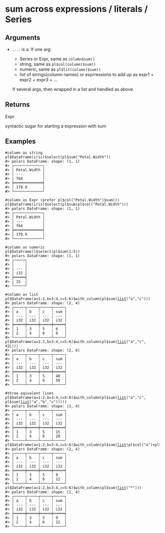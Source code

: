 # sum across expressions / literals / Series

## Arguments

- `...`: is a: If one arg:
    
     * Series or Expr, same as `column$sum()`
     * string, same as `pl$col(column)$sum()`
     * numeric, same as `pl$lit(column)$sum()`
     * list of strings(column names) or exprressions to add up as expr1 + expr2 + expr3 + ...
    
    If several args, then wrapped in a list and handled as above.

## Returns

Expr

syntactic sugar for starting a expression with sum

## Examples

<pre class='r-example'><code><span class='r-in'><span><span class='co'>#column as string</span></span></span>
<span class='r-in'><span><span class='va'>pl</span><span class='op'>$</span><span class='fu'>DataFrame</span><span class='op'>(</span><span class='va'>iris</span><span class='op'>)</span><span class='op'>$</span><span class='fu'>select</span><span class='op'>(</span><span class='va'>pl</span><span class='op'>$</span><span class='fu'>sum</span><span class='op'>(</span><span class='st'>"Petal.Width"</span><span class='op'>)</span><span class='op'>)</span></span></span>
<span class='r-out co'><span class='r-pr'>#&gt;</span> polars DataFrame: shape: (1, 1)</span>
<span class='r-out co'><span class='r-pr'>#&gt;</span> ┌─────────────┐</span>
<span class='r-out co'><span class='r-pr'>#&gt;</span> │ Petal.Width │</span>
<span class='r-out co'><span class='r-pr'>#&gt;</span> │ ---         │</span>
<span class='r-out co'><span class='r-pr'>#&gt;</span> │ f64         │</span>
<span class='r-out co'><span class='r-pr'>#&gt;</span> ╞═════════════╡</span>
<span class='r-out co'><span class='r-pr'>#&gt;</span> │ 179.9       │</span>
<span class='r-out co'><span class='r-pr'>#&gt;</span> └─────────────┘</span>
<span class='r-in'><span></span></span>
<span class='r-in'><span><span class='co'>#column as Expr (prefer pl$col("Petal.Width")$sum())</span></span></span>
<span class='r-in'><span><span class='va'>pl</span><span class='op'>$</span><span class='fu'>DataFrame</span><span class='op'>(</span><span class='va'>iris</span><span class='op'>)</span><span class='op'>$</span><span class='fu'>select</span><span class='op'>(</span><span class='va'>pl</span><span class='op'>$</span><span class='fu'>sum</span><span class='op'>(</span><span class='va'>pl</span><span class='op'>$</span><span class='fu'>col</span><span class='op'>(</span><span class='st'>"Petal.Width"</span><span class='op'>)</span><span class='op'>)</span><span class='op'>)</span></span></span>
<span class='r-out co'><span class='r-pr'>#&gt;</span> polars DataFrame: shape: (1, 1)</span>
<span class='r-out co'><span class='r-pr'>#&gt;</span> ┌─────────────┐</span>
<span class='r-out co'><span class='r-pr'>#&gt;</span> │ Petal.Width │</span>
<span class='r-out co'><span class='r-pr'>#&gt;</span> │ ---         │</span>
<span class='r-out co'><span class='r-pr'>#&gt;</span> │ f64         │</span>
<span class='r-out co'><span class='r-pr'>#&gt;</span> ╞═════════════╡</span>
<span class='r-out co'><span class='r-pr'>#&gt;</span> │ 179.9       │</span>
<span class='r-out co'><span class='r-pr'>#&gt;</span> └─────────────┘</span>
<span class='r-in'><span></span></span>
<span class='r-in'><span><span class='co'>#column as numeric</span></span></span>
<span class='r-in'><span><span class='va'>pl</span><span class='op'>$</span><span class='fu'>DataFrame</span><span class='op'>(</span><span class='op'>)</span><span class='op'>$</span><span class='fu'>select</span><span class='op'>(</span><span class='va'>pl</span><span class='op'>$</span><span class='fu'>sum</span><span class='op'>(</span><span class='fl'>1</span><span class='op'>:</span><span class='fl'>5</span><span class='op'>)</span><span class='op'>)</span></span></span>
<span class='r-out co'><span class='r-pr'>#&gt;</span> polars DataFrame: shape: (1, 1)</span>
<span class='r-out co'><span class='r-pr'>#&gt;</span> ┌─────┐</span>
<span class='r-out co'><span class='r-pr'>#&gt;</span> │     │</span>
<span class='r-out co'><span class='r-pr'>#&gt;</span> │ --- │</span>
<span class='r-out co'><span class='r-pr'>#&gt;</span> │ i32 │</span>
<span class='r-out co'><span class='r-pr'>#&gt;</span> ╞═════╡</span>
<span class='r-out co'><span class='r-pr'>#&gt;</span> │ 15  │</span>
<span class='r-out co'><span class='r-pr'>#&gt;</span> └─────┘</span>
<span class='r-in'><span></span></span>
<span class='r-in'><span><span class='co'>#column as list</span></span></span>
<span class='r-in'><span><span class='va'>pl</span><span class='op'>$</span><span class='fu'>DataFrame</span><span class='op'>(</span>a<span class='op'>=</span><span class='fl'>1</span><span class='op'>:</span><span class='fl'>2</span>,b<span class='op'>=</span><span class='fl'>3</span><span class='op'>:</span><span class='fl'>4</span>,c<span class='op'>=</span><span class='fl'>5</span><span class='op'>:</span><span class='fl'>6</span><span class='op'>)</span><span class='op'>$</span><span class='fu'>with_column</span><span class='op'>(</span><span class='va'>pl</span><span class='op'>$</span><span class='fu'>sum</span><span class='op'>(</span><span class='fu'><a href='https://rdrr.io/r/base/list.html'>list</a></span><span class='op'>(</span><span class='st'>"a"</span>,<span class='st'>"c"</span><span class='op'>)</span><span class='op'>)</span><span class='op'>)</span></span></span>
<span class='r-out co'><span class='r-pr'>#&gt;</span> polars DataFrame: shape: (2, 4)</span>
<span class='r-out co'><span class='r-pr'>#&gt;</span> ┌─────┬─────┬─────┬─────┐</span>
<span class='r-out co'><span class='r-pr'>#&gt;</span> │ a   ┆ b   ┆ c   ┆ sum │</span>
<span class='r-out co'><span class='r-pr'>#&gt;</span> │ --- ┆ --- ┆ --- ┆ --- │</span>
<span class='r-out co'><span class='r-pr'>#&gt;</span> │ i32 ┆ i32 ┆ i32 ┆ i32 │</span>
<span class='r-out co'><span class='r-pr'>#&gt;</span> ╞═════╪═════╪═════╪═════╡</span>
<span class='r-out co'><span class='r-pr'>#&gt;</span> │ 1   ┆ 3   ┆ 5   ┆ 6   │</span>
<span class='r-out co'><span class='r-pr'>#&gt;</span> │ 2   ┆ 4   ┆ 6   ┆ 8   │</span>
<span class='r-out co'><span class='r-pr'>#&gt;</span> └─────┴─────┴─────┴─────┘</span>
<span class='r-in'><span><span class='va'>pl</span><span class='op'>$</span><span class='fu'>DataFrame</span><span class='op'>(</span>a<span class='op'>=</span><span class='fl'>1</span><span class='op'>:</span><span class='fl'>2</span>,b<span class='op'>=</span><span class='fl'>3</span><span class='op'>:</span><span class='fl'>4</span>,c<span class='op'>=</span><span class='fl'>5</span><span class='op'>:</span><span class='fl'>6</span><span class='op'>)</span><span class='op'>$</span><span class='fu'>with_column</span><span class='op'>(</span><span class='va'>pl</span><span class='op'>$</span><span class='fu'>sum</span><span class='op'>(</span><span class='fu'><a href='https://rdrr.io/r/base/list.html'>list</a></span><span class='op'>(</span><span class='st'>"a"</span>,<span class='st'>"c"</span>, <span class='fl'>42L</span><span class='op'>)</span><span class='op'>)</span><span class='op'>)</span></span></span>
<span class='r-out co'><span class='r-pr'>#&gt;</span> polars DataFrame: shape: (2, 4)</span>
<span class='r-out co'><span class='r-pr'>#&gt;</span> ┌─────┬─────┬─────┬─────┐</span>
<span class='r-out co'><span class='r-pr'>#&gt;</span> │ a   ┆ b   ┆ c   ┆ sum │</span>
<span class='r-out co'><span class='r-pr'>#&gt;</span> │ --- ┆ --- ┆ --- ┆ --- │</span>
<span class='r-out co'><span class='r-pr'>#&gt;</span> │ i32 ┆ i32 ┆ i32 ┆ i32 │</span>
<span class='r-out co'><span class='r-pr'>#&gt;</span> ╞═════╪═════╪═════╪═════╡</span>
<span class='r-out co'><span class='r-pr'>#&gt;</span> │ 1   ┆ 3   ┆ 5   ┆ 48  │</span>
<span class='r-out co'><span class='r-pr'>#&gt;</span> │ 2   ┆ 4   ┆ 6   ┆ 50  │</span>
<span class='r-out co'><span class='r-pr'>#&gt;</span> └─────┴─────┴─────┴─────┘</span>
<span class='r-in'><span></span></span>
<span class='r-in'><span><span class='co'>#three eqivalent lines</span></span></span>
<span class='r-in'><span><span class='va'>pl</span><span class='op'>$</span><span class='fu'>DataFrame</span><span class='op'>(</span>a<span class='op'>=</span><span class='fl'>1</span><span class='op'>:</span><span class='fl'>2</span>,b<span class='op'>=</span><span class='fl'>3</span><span class='op'>:</span><span class='fl'>4</span>,c<span class='op'>=</span><span class='fl'>5</span><span class='op'>:</span><span class='fl'>6</span><span class='op'>)</span><span class='op'>$</span><span class='fu'>with_column</span><span class='op'>(</span><span class='va'>pl</span><span class='op'>$</span><span class='fu'>sum</span><span class='op'>(</span><span class='fu'><a href='https://rdrr.io/r/base/list.html'>list</a></span><span class='op'>(</span><span class='st'>"a"</span>,<span class='st'>"c"</span>, <span class='va'>pl</span><span class='op'>$</span><span class='fu'>sum</span><span class='op'>(</span><span class='fu'><a href='https://rdrr.io/r/base/list.html'>list</a></span><span class='op'>(</span><span class='st'>"a"</span>,<span class='st'>"b"</span>,<span class='st'>"c"</span><span class='op'>)</span><span class='op'>)</span><span class='op'>)</span><span class='op'>)</span><span class='op'>)</span></span></span>
<span class='r-out co'><span class='r-pr'>#&gt;</span> polars DataFrame: shape: (2, 4)</span>
<span class='r-out co'><span class='r-pr'>#&gt;</span> ┌─────┬─────┬─────┬─────┐</span>
<span class='r-out co'><span class='r-pr'>#&gt;</span> │ a   ┆ b   ┆ c   ┆ sum │</span>
<span class='r-out co'><span class='r-pr'>#&gt;</span> │ --- ┆ --- ┆ --- ┆ --- │</span>
<span class='r-out co'><span class='r-pr'>#&gt;</span> │ i32 ┆ i32 ┆ i32 ┆ i32 │</span>
<span class='r-out co'><span class='r-pr'>#&gt;</span> ╞═════╪═════╪═════╪═════╡</span>
<span class='r-out co'><span class='r-pr'>#&gt;</span> │ 1   ┆ 3   ┆ 5   ┆ 15  │</span>
<span class='r-out co'><span class='r-pr'>#&gt;</span> │ 2   ┆ 4   ┆ 6   ┆ 20  │</span>
<span class='r-out co'><span class='r-pr'>#&gt;</span> └─────┴─────┴─────┴─────┘</span>
<span class='r-in'><span><span class='va'>pl</span><span class='op'>$</span><span class='fu'>DataFrame</span><span class='op'>(</span>a<span class='op'>=</span><span class='fl'>1</span><span class='op'>:</span><span class='fl'>2</span>,b<span class='op'>=</span><span class='fl'>3</span><span class='op'>:</span><span class='fl'>4</span>,c<span class='op'>=</span><span class='fl'>5</span><span class='op'>:</span><span class='fl'>6</span><span class='op'>)</span><span class='op'>$</span><span class='fu'>with_column</span><span class='op'>(</span><span class='va'>pl</span><span class='op'>$</span><span class='fu'>sum</span><span class='op'>(</span><span class='fu'><a href='https://rdrr.io/r/base/list.html'>list</a></span><span class='op'>(</span><span class='va'>pl</span><span class='op'>$</span><span class='fu'>col</span><span class='op'>(</span><span class='st'>"a"</span><span class='op'>)</span><span class='op'>+</span><span class='va'>pl</span><span class='op'>$</span><span class='fu'>col</span><span class='op'>(</span><span class='st'>"b"</span><span class='op'>)</span>,<span class='st'>"c"</span><span class='op'>)</span><span class='op'>)</span><span class='op'>)</span></span></span>
<span class='r-out co'><span class='r-pr'>#&gt;</span> polars DataFrame: shape: (2, 4)</span>
<span class='r-out co'><span class='r-pr'>#&gt;</span> ┌─────┬─────┬─────┬─────┐</span>
<span class='r-out co'><span class='r-pr'>#&gt;</span> │ a   ┆ b   ┆ c   ┆ sum │</span>
<span class='r-out co'><span class='r-pr'>#&gt;</span> │ --- ┆ --- ┆ --- ┆ --- │</span>
<span class='r-out co'><span class='r-pr'>#&gt;</span> │ i32 ┆ i32 ┆ i32 ┆ i32 │</span>
<span class='r-out co'><span class='r-pr'>#&gt;</span> ╞═════╪═════╪═════╪═════╡</span>
<span class='r-out co'><span class='r-pr'>#&gt;</span> │ 1   ┆ 3   ┆ 5   ┆ 9   │</span>
<span class='r-out co'><span class='r-pr'>#&gt;</span> │ 2   ┆ 4   ┆ 6   ┆ 12  │</span>
<span class='r-out co'><span class='r-pr'>#&gt;</span> └─────┴─────┴─────┴─────┘</span>
<span class='r-in'><span><span class='va'>pl</span><span class='op'>$</span><span class='fu'>DataFrame</span><span class='op'>(</span>a<span class='op'>=</span><span class='fl'>1</span><span class='op'>:</span><span class='fl'>2</span>,b<span class='op'>=</span><span class='fl'>3</span><span class='op'>:</span><span class='fl'>4</span>,c<span class='op'>=</span><span class='fl'>5</span><span class='op'>:</span><span class='fl'>6</span><span class='op'>)</span><span class='op'>$</span><span class='fu'>with_column</span><span class='op'>(</span><span class='va'>pl</span><span class='op'>$</span><span class='fu'>sum</span><span class='op'>(</span><span class='fu'><a href='https://rdrr.io/r/base/list.html'>list</a></span><span class='op'>(</span><span class='st'>"*"</span><span class='op'>)</span><span class='op'>)</span><span class='op'>)</span></span></span>
<span class='r-out co'><span class='r-pr'>#&gt;</span> polars DataFrame: shape: (2, 4)</span>
<span class='r-out co'><span class='r-pr'>#&gt;</span> ┌─────┬─────┬─────┬─────┐</span>
<span class='r-out co'><span class='r-pr'>#&gt;</span> │ a   ┆ b   ┆ c   ┆ sum │</span>
<span class='r-out co'><span class='r-pr'>#&gt;</span> │ --- ┆ --- ┆ --- ┆ --- │</span>
<span class='r-out co'><span class='r-pr'>#&gt;</span> │ i32 ┆ i32 ┆ i32 ┆ i32 │</span>
<span class='r-out co'><span class='r-pr'>#&gt;</span> ╞═════╪═════╪═════╪═════╡</span>
<span class='r-out co'><span class='r-pr'>#&gt;</span> │ 1   ┆ 3   ┆ 5   ┆ 9   │</span>
<span class='r-out co'><span class='r-pr'>#&gt;</span> │ 2   ┆ 4   ┆ 6   ┆ 12  │</span>
<span class='r-out co'><span class='r-pr'>#&gt;</span> └─────┴─────┴─────┴─────┘</span>
 </code></pre>